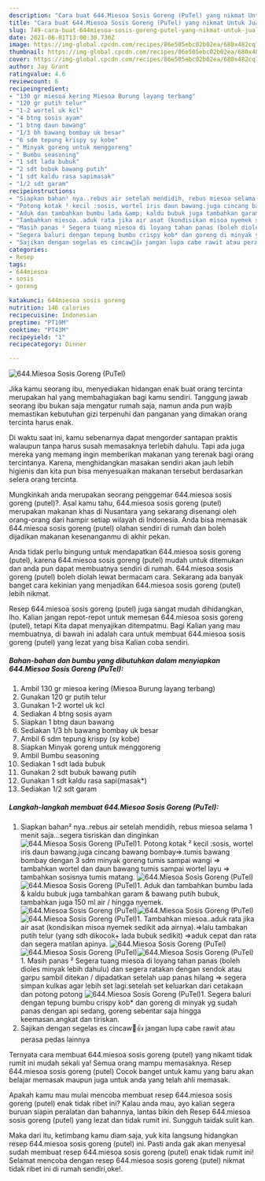 ```yaml
---
description: "Cara buat 644.Miesoa Sosis Goreng (PuTel) yang nikmat Untuk Jualan"
title: "Cara buat 644.Miesoa Sosis Goreng (PuTel) yang nikmat Untuk Jualan"
slug: 749-cara-buat-644miesoa-sosis-goreng-putel-yang-nikmat-untuk-jualan
date: 2021-06-01T13:00:30.730Z
image: https://img-global.cpcdn.com/recipes/86e505ebc02b02ea/680x482cq70/644miesoa-sosis-goreng-putel-foto-resep-utama.jpg
thumbnail: https://img-global.cpcdn.com/recipes/86e505ebc02b02ea/680x482cq70/644miesoa-sosis-goreng-putel-foto-resep-utama.jpg
cover: https://img-global.cpcdn.com/recipes/86e505ebc02b02ea/680x482cq70/644miesoa-sosis-goreng-putel-foto-resep-utama.jpg
author: Jay Grant
ratingvalue: 4.6
reviewcount: 6
recipeingredient:
- "130 gr miesoa kering Miesoa Burung layang terbang"
- "120 gr putih telur"
- "1-2 wortel uk kcl"
- "4 btng sosis ayam"
- "1 btng daun bawang"
- "1/3 bh bawang bombay uk besar"
- "6 sdm tepung krispy sy kobe"
- " Minyak goreng untuk menggoreng"
- " Bumbu seasoning"
- "1 sdt lada bubuk"
- "2 sdt bubuk bawang putih"
- "1 sdt kaldu rasa sapimasak"
- "1/2 sdt garam"
recipeinstructions:
- "Siapkan bahan² nya..rebus air setelah mendidih, rebus miesoa selama 1 menit saja...segera tisriskan dan dinginkan"
- "Potong kotak ² kecil :sosis, wortel iris daun bawang.juga cincang bawang bombay=&gt;.tumis bawang bombay dengan 3 sdm minyak goreng tumis sampai wangi =&gt; tambahkan wortel dan daun bawang tumis sampai wortel layu =&gt; tambahkan sosisnya tumis matang."
- "Aduk dan tambahkan bumbu lada &amp; kaldu bubuk juga tambahkan garam &amp; bawang putih bubuk, tambahkan juga 150 ml air / hingga nyemek."
- "Tambahkan miesoa..aduk rata jika air asat (kondisikan misoa nyemek sedikit ada airnya).=&gt;lalu tambakan putih telur (yang sdh dikocok+ lada bubuk sedikit) =&gt;aduk cepat dan rata dan segera matilan apinya."
- "Masih panas ² Segera tuang miesoa di loyang tahan panas (boleh dioles minyak lebih dahulu) dan segera ratakan dengan sendok atau garpu sambil ditekan / dipadatkan setelah uap panas hilang =&gt; segera simpan kulkas agar lebih set lagi.setelah set keluarkan dari cetakaan dan potong potong"
- "Segera baluri dengan tepung bumbu crispy kob* dan goreng di minyak yg sudah panas dengan api sedang, goreng sebentar saja hingga keemasan.angkat dan tiriskan."
- "Sajikan dengan segelas es cincaw🤣👍 jangan lupa cabe rawit atau perasa pedas lainnya"
categories:
- Resep
tags:
- 644miesoa
- sosis
- goreng

katakunci: 644miesoa sosis goreng 
nutrition: 146 calories
recipecuisine: Indonesian
preptime: "PT19M"
cooktime: "PT43M"
recipeyield: "1"
recipecategory: Dinner

---
```



![644.Miesoa Sosis Goreng (PuTel)](https://img-global.cpcdn.com/recipes/86e505ebc02b02ea/680x482cq70/644miesoa-sosis-goreng-putel-foto-resep-utama.jpg)

Jika kamu seorang ibu, menyediakan hidangan enak buat orang tercinta merupakan hal yang membahagiakan bagi kamu sendiri. Tanggung jawab seorang ibu bukan saja mengatur rumah saja, namun anda pun wajib memastikan kebutuhan gizi terpenuhi dan panganan yang dimakan orang tercinta harus enak.

Di waktu  saat ini, kamu sebenarnya dapat mengorder santapan praktis walaupun tanpa harus susah memasaknya terlebih dahulu. Tapi ada juga mereka yang memang ingin memberikan makanan yang terenak bagi orang tercintanya. Karena, menghidangkan masakan sendiri akan jauh lebih higienis dan kita pun bisa menyesuaikan makanan tersebut berdasarkan selera orang tercinta. 



Mungkinkah anda merupakan seorang penggemar 644.miesoa sosis goreng (putel)?. Asal kamu tahu, 644.miesoa sosis goreng (putel) merupakan makanan khas di Nusantara yang sekarang disenangi oleh orang-orang dari hampir setiap wilayah di Indonesia. Anda bisa memasak 644.miesoa sosis goreng (putel) olahan sendiri di rumah dan boleh dijadikan makanan kesenanganmu di akhir pekan.

Anda tidak perlu bingung untuk mendapatkan 644.miesoa sosis goreng (putel), karena 644.miesoa sosis goreng (putel) mudah untuk ditemukan dan anda pun dapat membuatnya sendiri di rumah. 644.miesoa sosis goreng (putel) boleh diolah lewat bermacam cara. Sekarang ada banyak banget cara kekinian yang menjadikan 644.miesoa sosis goreng (putel) lebih nikmat.

Resep 644.miesoa sosis goreng (putel) juga sangat mudah dihidangkan, lho. Kalian jangan repot-repot untuk memesan 644.miesoa sosis goreng (putel), tetapi Kita dapat menyajikan ditempatmu. Bagi Kalian yang mau membuatnya, di bawah ini adalah cara untuk membuat 644.miesoa sosis goreng (putel) yang lezat yang bisa Kalian coba sendiri.

<!--inarticleads1-->

##### Bahan-bahan dan bumbu yang dibutuhkan dalam menyiapkan 644.Miesoa Sosis Goreng (PuTel):

1. Ambil 130 gr miesoa kering (Miesoa Burung layang terbang)
1. Gunakan 120 gr putih telur
1. Gunakan 1-2 wortel uk kcl
1. Sediakan 4 btng sosis ayam
1. Siapkan 1 btng daun bawang
1. Sediakan 1/3 bh bawang bombay uk besar
1. Ambil 6 sdm tepung krispy (sy kobe)
1. Siapkan  Minyak goreng untuk menggoreng
1. Ambil  Bumbu seasoning
1. Sediakan 1 sdt lada bubuk
1. Gunakan 2 sdt bubuk bawang putih
1. Gunakan 1 sdt kaldu rasa sapi(masak*)
1. Sediakan 1/2 sdt garam




<!--inarticleads2-->

##### Langkah-langkah membuat 644.Miesoa Sosis Goreng (PuTel):

1. Siapkan bahan² nya..rebus air setelah mendidih, rebus miesoa selama 1 menit saja...segera tisriskan dan dinginkan
<img src="//assets-global.cpcdn.com/assets/icons/button_play-2c75c40dde080a61004c1f40b05d8f140eaff45d7e9e6481dc71c63d2e7c4909.png" alt="644.Miesoa Sosis Goreng (PuTel)">1. Potong kotak ² kecil :sosis, wortel iris daun bawang.juga cincang bawang bombay=&gt;.tumis bawang bombay dengan 3 sdm minyak goreng tumis sampai wangi =&gt; tambahkan wortel dan daun bawang tumis sampai wortel layu =&gt; tambahkan sosisnya tumis matang.
<img src="//assets-global.cpcdn.com/assets/icons/button_play-2c75c40dde080a61004c1f40b05d8f140eaff45d7e9e6481dc71c63d2e7c4909.png" alt="644.Miesoa Sosis Goreng (PuTel)"><img src="//assets-global.cpcdn.com/assets/icons/button_play-2c75c40dde080a61004c1f40b05d8f140eaff45d7e9e6481dc71c63d2e7c4909.png" alt="644.Miesoa Sosis Goreng (PuTel)">1. Aduk dan tambahkan bumbu lada &amp; kaldu bubuk juga tambahkan garam &amp; bawang putih bubuk, tambahkan juga 150 ml air / hingga nyemek.
<img src="//assets-global.cpcdn.com/assets/icons/button_play-2c75c40dde080a61004c1f40b05d8f140eaff45d7e9e6481dc71c63d2e7c4909.png" alt="644.Miesoa Sosis Goreng (PuTel)"><img src="//assets-global.cpcdn.com/assets/icons/button_play-2c75c40dde080a61004c1f40b05d8f140eaff45d7e9e6481dc71c63d2e7c4909.png" alt="644.Miesoa Sosis Goreng (PuTel)"><img src="//assets-global.cpcdn.com/assets/icons/button_play-2c75c40dde080a61004c1f40b05d8f140eaff45d7e9e6481dc71c63d2e7c4909.png" alt="644.Miesoa Sosis Goreng (PuTel)">1. Tambahkan miesoa..aduk rata jika air asat (kondisikan misoa nyemek sedikit ada airnya).=&gt;lalu tambakan putih telur (yang sdh dikocok+ lada bubuk sedikit) =&gt;aduk cepat dan rata dan segera matilan apinya.
<img src="//assets-global.cpcdn.com/assets/icons/button_play-2c75c40dde080a61004c1f40b05d8f140eaff45d7e9e6481dc71c63d2e7c4909.png" alt="644.Miesoa Sosis Goreng (PuTel)"><img src="//assets-global.cpcdn.com/assets/icons/button_play-2c75c40dde080a61004c1f40b05d8f140eaff45d7e9e6481dc71c63d2e7c4909.png" alt="644.Miesoa Sosis Goreng (PuTel)"><img src="//assets-global.cpcdn.com/assets/icons/button_play-2c75c40dde080a61004c1f40b05d8f140eaff45d7e9e6481dc71c63d2e7c4909.png" alt="644.Miesoa Sosis Goreng (PuTel)">1. Masih panas ² Segera tuang miesoa di loyang tahan panas (boleh dioles minyak lebih dahulu) dan segera ratakan dengan sendok atau garpu sambil ditekan / dipadatkan setelah uap panas hilang =&gt; segera simpan kulkas agar lebih set lagi.setelah set keluarkan dari cetakaan dan potong potong
<img src="//assets-global.cpcdn.com/assets/icons/button_play-2c75c40dde080a61004c1f40b05d8f140eaff45d7e9e6481dc71c63d2e7c4909.png" alt="644.Miesoa Sosis Goreng (PuTel)">1. Segera baluri dengan tepung bumbu crispy kob* dan goreng di minyak yg sudah panas dengan api sedang, goreng sebentar saja hingga keemasan.angkat dan tiriskan.
1. Sajikan dengan segelas es cincaw🤣👍 jangan lupa cabe rawit atau perasa pedas lainnya




Ternyata cara membuat 644.miesoa sosis goreng (putel) yang nikamt tidak rumit ini mudah sekali ya! Semua orang mampu memasaknya. Resep 644.miesoa sosis goreng (putel) Cocok banget untuk kamu yang baru akan belajar memasak maupun juga untuk anda yang telah ahli memasak.

Apakah kamu mau mulai mencoba membuat resep 644.miesoa sosis goreng (putel) enak tidak ribet ini? Kalau anda mau, ayo kalian segera buruan siapin peralatan dan bahannya, lantas bikin deh Resep 644.miesoa sosis goreng (putel) yang lezat dan tidak rumit ini. Sungguh taidak sulit kan. 

Maka dari itu, ketimbang kamu diam saja, yuk kita langsung hidangkan resep 644.miesoa sosis goreng (putel) ini. Pasti anda gak akan menyesal sudah membuat resep 644.miesoa sosis goreng (putel) enak tidak rumit ini! Selamat mencoba dengan resep 644.miesoa sosis goreng (putel) nikmat tidak ribet ini di rumah sendiri,oke!.

